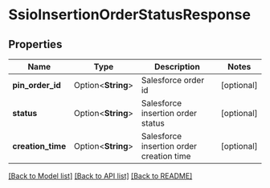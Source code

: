 # SsioInsertionOrderStatusResponse

## Properties

Name | Type | Description | Notes
------------ | ------------- | ------------- | -------------
**pin_order_id** | Option<**String**> | Salesforce order id | [optional]
**status** | Option<**String**> | Salesforce insertion order status | [optional]
**creation_time** | Option<**String**> | Salesforce insertion order creation time | [optional]

[[Back to Model list]](../README.md#documentation-for-models) [[Back to API list]](../README.md#documentation-for-api-endpoints) [[Back to README]](../README.md)


